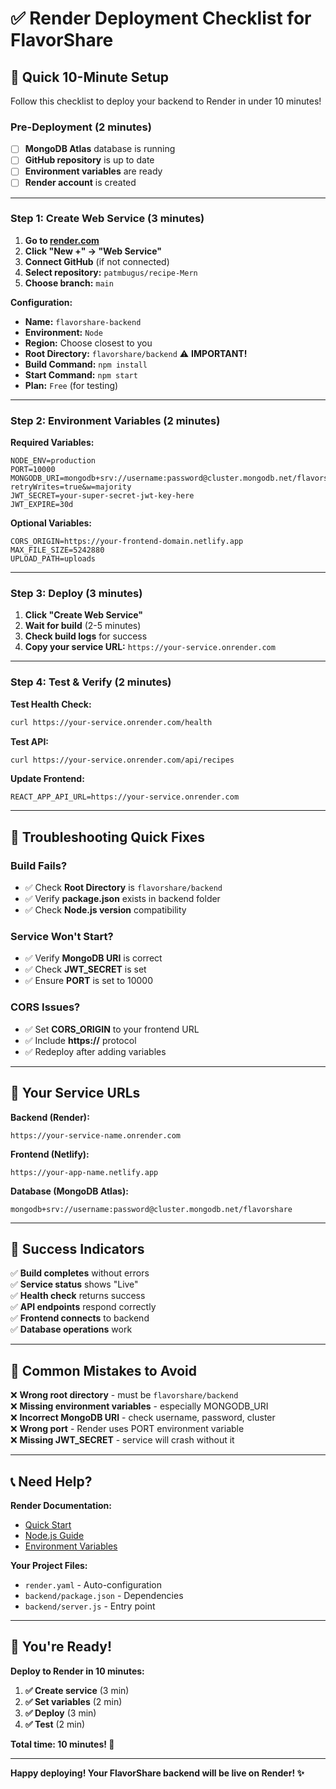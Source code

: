 # ✅ Render Deployment Checklist for FlavorShare

## 🚀 Quick 10-Minute Setup

Follow this checklist to deploy your backend to Render in under 10 minutes!

### **Pre-Deployment (2 minutes)**

- [ ] **MongoDB Atlas** database is running
- [ ] **GitHub repository** is up to date
- [ ] **Environment variables** are ready
- [ ] **Render account** is created

---

### **Step 1: Create Web Service (3 minutes)**

1. **Go to [render.com](https://render.com)**
2. **Click "New +" → "Web Service"**
3. **Connect GitHub** (if not connected)
4. **Select repository:** `patmbugus/recipe-Mern`
5. **Choose branch:** `main`

**Configuration:**
- **Name:** `flavorshare-backend`
- **Environment:** `Node`
- **Region:** Choose closest to you
- **Root Directory:** `flavorshare/backend` ⚠️ **IMPORTANT!**
- **Build Command:** `npm install`
- **Start Command:** `npm start`
- **Plan:** `Free` (for testing)

---

### **Step 2: Environment Variables (2 minutes)**

**Required Variables:**
```env
NODE_ENV=production
PORT=10000
MONGODB_URI=mongodb+srv://username:password@cluster.mongodb.net/flavorshare?retryWrites=true&w=majority
JWT_SECRET=your-super-secret-jwt-key-here
JWT_EXPIRE=30d
```

**Optional Variables:**
```env
CORS_ORIGIN=https://your-frontend-domain.netlify.app
MAX_FILE_SIZE=5242880
UPLOAD_PATH=uploads
```

---

### **Step 3: Deploy (3 minutes)**

1. **Click "Create Web Service"**
2. **Wait for build** (2-5 minutes)
3. **Check build logs** for success
4. **Copy your service URL:** `https://your-service.onrender.com`

---

### **Step 4: Test & Verify (2 minutes)**

**Test Health Check:**
```bash
curl https://your-service.onrender.com/health
```

**Test API:**
```bash
curl https://your-service.onrender.com/api/recipes
```

**Update Frontend:**
```env
REACT_APP_API_URL=https://your-service.onrender.com
```

---

## 🔧 Troubleshooting Quick Fixes

### **Build Fails?**
- ✅ Check **Root Directory** is `flavorshare/backend`
- ✅ Verify **package.json** exists in backend folder
- ✅ Check **Node.js version** compatibility

### **Service Won't Start?**
- ✅ Verify **MongoDB URI** is correct
- ✅ Check **JWT_SECRET** is set
- ✅ Ensure **PORT** is set to 10000

### **CORS Issues?**
- ✅ Set **CORS_ORIGIN** to your frontend URL
- ✅ Include **https://** protocol
- ✅ Redeploy after adding variables

---

## 📱 Your Service URLs

**Backend (Render):**
```
https://your-service-name.onrender.com
```

**Frontend (Netlify):**
```
https://your-app-name.netlify.app
```

**Database (MongoDB Atlas):**
```
mongodb+srv://username:password@cluster.mongodb.net/flavorshare
```

---

## 🎯 Success Indicators

✅ **Build completes** without errors  
✅ **Service status** shows "Live"  
✅ **Health check** returns success  
✅ **API endpoints** respond correctly  
✅ **Frontend connects** to backend  
✅ **Database operations** work  

---

## 🚨 Common Mistakes to Avoid

❌ **Wrong root directory** - must be `flavorshare/backend`  
❌ **Missing environment variables** - especially MONGODB_URI  
❌ **Incorrect MongoDB URI** - check username, password, cluster  
❌ **Wrong port** - Render uses PORT environment variable  
❌ **Missing JWT_SECRET** - service will crash without it  

---

## 📞 Need Help?

**Render Documentation:**
- [Quick Start](https://render.com/docs/quickstart)
- [Node.js Guide](https://render.com/docs/deploy-node-express-app)
- [Environment Variables](https://render.com/docs/environment-variables)

**Your Project Files:**
- `render.yaml` - Auto-configuration
- `backend/package.json` - Dependencies
- `backend/server.js` - Entry point

---

## 🎉 You're Ready!

**Deploy to Render in 10 minutes:**

1. **✅ Create service** (3 min)
2. **✅ Set variables** (2 min)  
3. **✅ Deploy** (3 min)
4. **✅ Test** (2 min)

**Total time: 10 minutes! 🚀**

---

**Happy deploying! Your FlavorShare backend will be live on Render! ✨**
